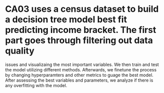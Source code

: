 # CA03 uses a census dataset to build a decision tree model best fit predicting income bracket. The first part goes through filtering out data quality
issues and visualizaing the most important variables. We then train and test the model utilizing different methods. Afterwards, we finetune the process
by changing hyperparamters and other metrics to guage the best model. 
After assessing the best variables and parameters, we analyze if there is any overfitting with the model. 
